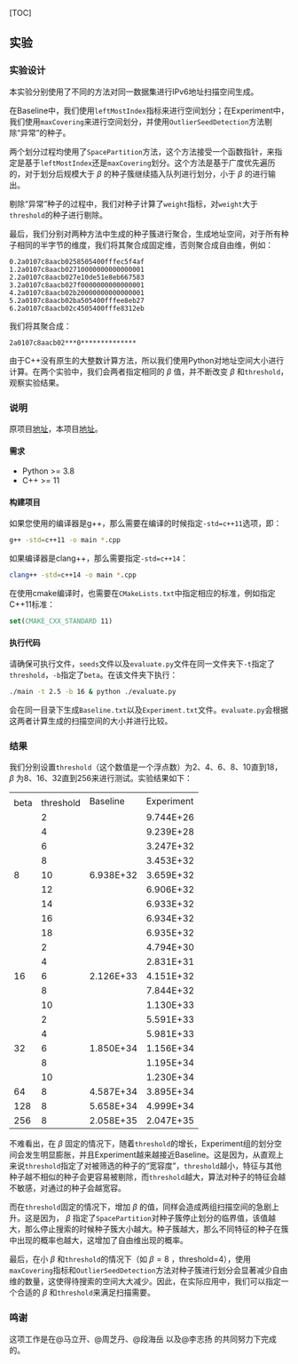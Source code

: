 [TOC]

## 实验

### 实验设计
本实验分别使用了不同的方法对同一数据集进行IPv6地址扫描空间生成。

在Baseline中，我们使用```leftMostIndex```指标来进行空间划分；在Experiment中，我们使用```maxCovering```来进行空间划分，并使用```OutlierSeedDetection```方法剔除“异常”的种子。

两个划分过程均使用了```SpacePartition```方法，这个方法接受一个函数指针，来指定是基于```leftMostIndex```还是```maxCovering```划分。这个方法是基于广度优先遍历的，对于划分后规模大于 $\beta$ 的种子簇继续插入队列进行划分，小于 $\beta$ 的进行输出。

剔除“异常”种子的过程中，我们对种子计算了```weight```指标，对```weight```大于```threshold```的种子进行剔除。

最后，我们分别对两种方法中生成的种子簇进行聚合，生成地址空间，对于所有种子相同的半字节的维度，我们将其聚合成固定维，否则聚合成自由维，例如：

```
0.2a0107c8aacb0258505400fffec5f4af
1.2a0107c8aacb02710000000000000001
2.2a0107c8aacb027e10de51e8eb667583
3.2a0107c8aacb027f0000000000000001
4.2a0107c8aacb02b20000000000000001
5.2a0107c8aacb02ba505400fffee8eb27
6.2a0107c8aacb02c4505400fffe8312eb
```
我们将其聚合成：
```
2a0107c8aacb02***0**************
```

由于C++没有原生的大整数计算方法，所以我们使用Python对地址空间大小进行计算。在两个实验中，我们会两者指定相同的 $\beta$ 值，并不断改变 $\beta$ 和```threshold```，观察实验结果。

### 说明

原项目[地址](https://github.com/Lab-ANT/6Forest)，本项目[地址](https://github.com/uminomanimani/6ForestCpp/)。

#### 需求

- Python >= 3.8
- C++ >= 11

#### 构建项目
如果您使用的编译器是g++，那么需要在编译的时候指定```-std=c++11```选项，即：
```bash
g++ -std=c++11 -o main *.cpp
```
如果编译器是clang++，那么需要指定```-std=c++14```：
```bash
clang++ -std=c++14 -o main *.cpp
```
在使用cmake编译时，也需要在```CMakeLists.txt```中指定相应的标准，例如指定C++11标准：
```cmake
set(CMAKE_CXX_STANDARD 11)
```

#### 执行代码
请确保可执行文件，```seeds```文件以及```evaluate.py```文件在同一文件夹下```-t```指定了```threshold```，```-b```指定了```beta```。在该文件夹下执行：
```bash
./main -t 2.5 -b 16 & python ./evaluate.py
```
会在同一目录下生成```Baseline.txt```以及```Experiment.txt```文件。```evaluate.py```会根据这两者计算生成的扫描空间的大小并进行比较。

### 结果

我们分别设置```threshold```（这个数值是一个浮点数）为2、4、6、8、10直到18， $\beta$ 为8、16、32直到256来进行测试。实验结果如下：

<html>
<head>
    <meta charset="utf-8" />
</head>

<body>
    <table>
        <tr>
            <td colspan="2" t="z" id="sjs-A1"></td>
            <td rowspan="2" t="s" id="sjs-C1">Baseline</td>
            <td rowspan="2" t="s" id="sjs-D1">Experiment</td>
        </tr>
        <tr>
            <td t="s" id="sjs-A2">beta</td>
            <td t="s" id="sjs-B2">threshold</td>
        </tr>
        <tr>
            <td rowspan="9" t="n" id="sjs-A3">8</td>
            <td t="n" id="sjs-B3">2</td>
            <td rowspan="9" t="n" id="sjs-C3">6.938E+32</td>
            <td t="n" id="sjs-D3">9.744E+26</td>
        </tr>
        <tr>
            <td t="n" id="sjs-B4">4</td>
            <td t="n" id="sjs-D4">9.239E+28</td>
        </tr>
        <tr>
            <td t="n" id="sjs-B5">6</td>
            <td t="n" id="sjs-D5">3.247E+32</td>
        </tr>
        <tr>
            <td t="n" id="sjs-B6">8</td>
            <td t="n" id="sjs-D6">3.453E+32</td>
        </tr>
        <tr>
            <td t="n" id="sjs-B7">10</td>
            <td t="n" id="sjs-D7">3.659E+32</td>
        </tr>
        <tr>
            <td t="n" id="sjs-B8">12</td>
            <td t="n" id="sjs-D8">6.906E+32</td>
        </tr>
        <tr>
            <td t="n" id="sjs-B9">14</td>
            <td t="n" id="sjs-D9">6.933E+32</td>
        </tr>
        <tr>
            <td t="n" id="sjs-B10">16</td>
            <td t="n" id="sjs-D10">6.934E+32</td>
        </tr>
        <tr>
            <td t="n" id="sjs-B11">18</td>
            <td t="n" id="sjs-D11">6.935E+32</td>
        </tr>
        <tr>
            <td rowspan="5" t="n" id="sjs-A12">16</td>
            <td t="n" id="sjs-B12">2</td>
            <td rowspan="5" t="n" id="sjs-C12">2.126E+33</td>
            <td t="n" id="sjs-D12">4.794E+30</td>
        </tr>
        <tr>
            <td t="n" id="sjs-B13">4</td>
            <td t="n" id="sjs-D13">2.831E+31</td>
        </tr>
        <tr>
            <td t="n" id="sjs-B14">6</td>
            <td t="n" id="sjs-D14">4.151E+32</td>
        </tr>
        <tr>
            <td t="n" id="sjs-B15">8</td>
            <td t="n" id="sjs-D15">7.844E+32</td>
        </tr>
        <tr>
            <td t="n" id="sjs-B16">10</td>
            <td t="n" id="sjs-D16">1.130E+33</td>
        </tr>
        <tr>
            <td rowspan="5" t="n" id="sjs-A17">32</td>
            <td t="n" id="sjs-B17">2</td>
            <td rowspan="5" t="n" id="sjs-C17">1.850E+34</td>
            <td t="n" id="sjs-D17">5.591E+33</td>
        </tr>
        <tr>
            <td t="n" id="sjs-B18">4</td>
            <td t="n" id="sjs-D18">5.981E+33</td>
        </tr>
        <tr>
            <td t="n" id="sjs-B19">6</td>
            <td t="n" id="sjs-D19">1.156E+34</td>
        </tr>
        <tr>
            <td t="n" id="sjs-B20">8</td>
            <td t="n" id="sjs-D20">1.195E+34</td>
        </tr>
        <tr>
            <td t="n" id="sjs-B21">10</td>
            <td t="n" id="sjs-D21">1.230E+34</td>
        </tr>
        <tr>
            <td t="n" id="sjs-A22">64</td>
            <td t="n" id="sjs-B22">8</td>
            <td t="n" id="sjs-C22">4.587E+34</td>
            <td t="n" id="sjs-D22">3.895E+34</td>
        </tr>
        <tr>
            <td t="n" id="sjs-A23">128</td>
            <td t="n" id="sjs-B23">8</td>
            <td t="n" id="sjs-C23">5.658E+34</td>
            <td t="n" id="sjs-D23">4.999E+34</td>
        </tr>
        <tr>
            <td t="n" id="sjs-A24">256</td>
            <td t="n" id="sjs-B24">8</td>
            <td t="n" id="sjs-C24">2.058E+35</td>
            <td t="n" id="sjs-D24">2.047E+35</td>
        </tr>
    </table>
</body>
</html>

不难看出，在 $\beta$ 固定的情况下，随着```threshold```的增长，Experiment组的划分空间会发生明显膨胀，并且Experiment越来越接近Baseline。这是因为，从直观上来说```threshold```指定了对被筛选的种子的“宽容度”，```threshold```越小，特征与其他种子越不相似的种子会更容易被剔除，而```threshold```越大，算法对种子的特征会越不敏感，对通过的种子会越宽容。

而在```threshold```固定的情况下，增加 $\beta$ 的值，同样会造成两组扫描空间的急剧上升。这是因为， $\beta$ 指定了```SpacePartition```对种子簇停止划分的临界值，该值越大，那么停止搜索的时候种子簇大小越大。种子簇越大，那么不同特征的种子在簇中出现的概率也越大，这增加了自由维出现的概率。

最后，在小 $\beta$ 和```threshold```的情况下（如 $\beta = 8$ ，threshold=4），使用```maxCovering```指标和```OutlierSeedDetection```方法对种子簇进行划分会显著减少自由维的数量，这使得待搜索的空间大大减少。因此，在实际应用中，我们可以指定一个合适的 $\beta$ 和```threshold```来满足扫描需要。

### 鸣谢

这项工作是在@马立开、@周芝丹、@段海岳 以及@李志扬 的共同努力下完成的。
